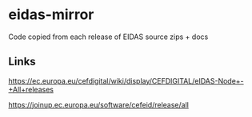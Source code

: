 # eidas-mirror
Code copied from each release of EIDAS source zips + docs

## Links
https://ec.europa.eu/cefdigital/wiki/display/CEFDIGITAL/eIDAS-Node+-+All+releases

https://joinup.ec.europa.eu/software/cefeid/release/all

